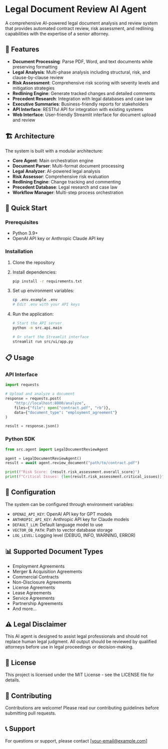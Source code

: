 # Legal Document Review AI Agent

A comprehensive AI-powered legal document analysis and review system that provides automated contract review, risk assessment, and redlining capabilities with the expertise of a senior attorney.

## 🎯 Features

- **Document Processing**: Parse PDF, Word, and text documents while preserving formatting
- **Legal Analysis**: Multi-phase analysis including structural, risk, and clause-by-clause review
- **Risk Assessment**: Comprehensive risk scoring with severity levels and mitigation strategies
- **Redlining Engine**: Generate tracked changes and detailed comments
- **Precedent Research**: Integration with legal databases and case law
- **Executive Summaries**: Business-friendly reports for stakeholders
- **API Interface**: RESTful API for integration with existing systems
- **Web Interface**: User-friendly Streamlit interface for document upload and review

## 🏗️ Architecture

The system is built with a modular architecture:

- **Core Agent**: Main orchestration engine
- **Document Parser**: Multi-format document processing
- **Legal Analyzer**: AI-powered legal analysis
- **Risk Assessor**: Comprehensive risk evaluation
- **Redlining Engine**: Change tracking and commenting
- **Precedent Database**: Legal research and case law
- **Workflow Manager**: Multi-step process orchestration

## 🚀 Quick Start

### Prerequisites

- Python 3.9+
- OpenAI API key or Anthropic Claude API key

### Installation

1. Clone the repository
2. Install dependencies:
   ```bash
   pip install -r requirements.txt
   ```

3. Set up environment variables:
   ```bash
   cp .env.example .env
   # Edit .env with your API keys
   ```

4. Run the application:
   ```bash
   # Start the API server
   python -m src.api.main

   # Or start the Streamlit interface
   streamlit run src/ui/app.py
   ```

## 📋 Usage

### API Interface

```python
import requests

# Upload and analyze a document
response = requests.post(
    "http://localhost:8000/analyze",
    files={"file": open("contract.pdf", "rb")},
    data={"document_type": "employment_agreement"}
)

result = response.json()
```

### Python SDK

```python
from src.agent import LegalDocumentReviewAgent

agent = LegalDocumentReviewAgent()
result = await agent.review_document("path/to/contract.pdf")

print(f"Risk Score: {result.risk_assessment.overall_score}")
print(f"Critical Issues: {len(result.risk_assessment.critical_issues)}")
```

## 🔧 Configuration

The system can be configured through environment variables:

- `OPENAI_API_KEY`: OpenAI API key for GPT models
- `ANTHROPIC_API_KEY`: Anthropic API key for Claude models
- `DEFAULT_LLM`: Default language model to use
- `VECTOR_DB_PATH`: Path to vector database storage
- `LOG_LEVEL`: Logging level (DEBUG, INFO, WARNING, ERROR)

## 📊 Supported Document Types

- Employment Agreements
- Merger & Acquisition Agreements
- Commercial Contracts
- Non-Disclosure Agreements
- License Agreements
- Lease Agreements
- Service Agreements
- Partnership Agreements
- And more...

## ⚠️ Legal Disclaimer

This AI agent is designed to assist legal professionals and should not replace human legal judgment. All output should be reviewed by qualified attorneys before use in legal proceedings or decision-making.

## 📄 License

This project is licensed under the MIT License - see the LICENSE file for details.

## 🤝 Contributing

Contributions are welcome! Please read our contributing guidelines before submitting pull requests.

## 📞 Support

For questions or support, please contact [your-email@example.com]
